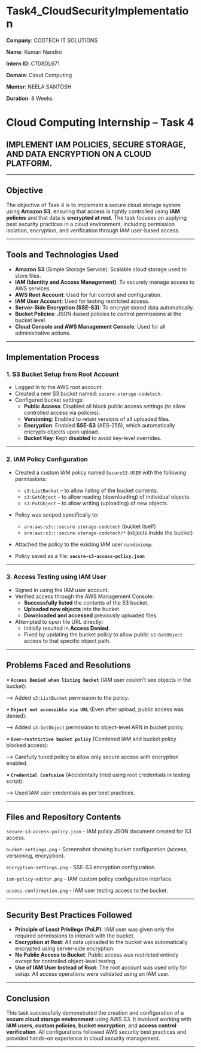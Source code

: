 # Task4_CloudSecurityImplementation

**Company**: CODTECH IT SOLUTIONS

**Name**: Kumari Nandini

**Intern ID**: CT08DL671

**Domain**: Cloud Computing

**Mentor**: NEELA SANTOSH 

**Duration**: 8 Weeks

# Cloud Computing Internship – Task 4  
## IMPLEMENT IAM POLICIES, SECURE STORAGE, AND DATA ENCRYPTION ON A CLOUD PLATFORM.


---

## Objective

The objective of Task 4 is to implement a secure cloud storage system using **Amazon S3**, ensuring that access is tightly controlled using **IAM policies** and that data is **encrypted at rest**. The task focuses on applying best security practices in a cloud environment, including permission isolation, encryption, and verification through IAM user-based access.

---

## Tools and Technologies Used

- **Amazon S3** (Simple Storage Service): Scalable cloud storage used to store files.
- **IAM (Identity and Access Management)**: To securely manage access to AWS services.
- **AWS Root Account**: Used for full control and configuration.
- **IAM User Account**: Used for testing restricted access.
- **Server-Side Encryption (SSE-S3)**: To encrypt stored data automatically.
- **Bucket Policies**: JSON-based policies to control permissions at the bucket level.
- **Cloud Console and AWS Management Console**: Used for all administrative actions.

---

## Implementation Process

### 1. S3 Bucket Setup from Root Account

- Logged in to the AWS root account.
- Created a new S3 bucket named: `secure-storage-codetech`.
- Configured bucket settings:
  - **Public Access**: Disabled all block public access settings (to allow controlled access via policies).
  - **Versioning**: Enabled to retain versions of all uploaded files.
  - **Encryption**: Enabled **SSE-S3** (AES-256), which automatically encrypts objects upon upload.
  - **Bucket Key**: Kept **disabled** to avoid key-level overrides.

---

### 2. IAM Policy Configuration

- Created a custom IAM policy named `SecureS3-USER` with the following permissions:
  - `s3:ListBucket` – to allow listing of the bucket contents.
  - `s3:GetObject` – to allow reading (downloading) of individual objects.
  - `s3:PutObject` – to allow writing (uploading) of new objects.

- Policy was scoped specifically to:
  - `arn:aws:s3:::secure-storage-codetech` (bucket itself)
  - `arn:aws:s3:::secure-storage-codetech/*` (objects inside the bucket)

- Attached the policy to the existing IAM user `nandiniemp`.

- Policy saved as a file: **`secure-s3-access-policy.json`**

---

### 3. Access Testing using IAM User

- Signed in using the IAM user account.
- Verified access through the AWS Management Console:
  - **Successfully listed** the contents of the S3 bucket.
  - **Uploaded new objects** into the bucket.
  - **Downloaded and accessed** previously uploaded files.
- Attempted to open file URL directly:
  - Initially resulted in **Access Denied**.
  - Fixed by updating the bucket policy to allow public `s3:GetObject` access to that specific object path.

---

## Problems Faced and Resolutions

**&#8728; `Access Denied when listing bucket`** (IAM user couldn’t see objects in the bucket):   

--> Added `s3:ListBucket` permission to the policy.

                                                                                         
**&#8728; `Object not accessible via URL`** (Even after upload, public access was denied):       

--> Added `s3:GetObject` permission to object-level ARN in bucket policy.

                                                                                         
**&#8728; `Over-restrictive bucket policy`** (Combined IAM and bucket policy blocked access):    

--> Carefully tuned policy to allow only secure access with encryption enabled.

                                                                                         
**&#8728; `Credential Confusion`** (Accidentally tried using root credentials in testing script):

--> Used IAM user credentials as per best practices. 

---

## Files and Repository Contents

`secure-s3-access-policy.json`   - IAM policy JSON document created for S3 access. 

`bucket-settings.png`            - Screenshot showing bucket configuration (access, versioning, encryption). 

`encryption-settings.png`        - SSE-S3 encryption configuration.

`iam-policy-editor.png`          - IAM custom policy configuration interface. 

`access-confirmation.png`        - IAM user testing access to the bucket. 

---

## Security Best Practices Followed

- **Principle of Least Privilege (PoLP)**: IAM user was given only the required permissions to interact with the bucket.
- **Encryption at Rest**: All data uploaded to the bucket was automatically encrypted using server-side encryption.
- **No Public Access to Bucket**: Public access was restricted entirely except for controlled object-level testing.
- **Use of IAM User Instead of Root**: The root account was used only for setup. All access operations were validated using an IAM user.

---

## Conclusion

This task successfully demonstrated the creation and configuration of a **secure cloud storage environment** using AWS S3. It involved working with **IAM users**, **custom policies**, **bucket encryption**, and **access control verification**. All configurations followed AWS security best practices and provided hands-on experience in cloud security management.

---
